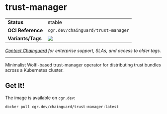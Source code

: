 <!--monopod:start-->
# trust-manager
| | |
| - | - |
| **Status** | stable |
| **OCI Reference** | `cgr.dev/chainguard/trust-manager` |
| **Variants/Tags** | ![](https://storage.googleapis.com/chainguard-images-build-outputs/summary/trust-manager.svg) |

*[Contact Chainguard](https://www.chainguard.dev/chainguard-images) for enterprise support, SLAs, and access to older tags.*

---
<!--monopod:end-->

Minimalist Wolfi-based trust-manager operator for distributing trust bundles across a Kubernetes cluster.

## Get It!

The image is available on `cgr.dev`:

```
docker pull cgr.dev/chainguard/trust-manager:latest
```
